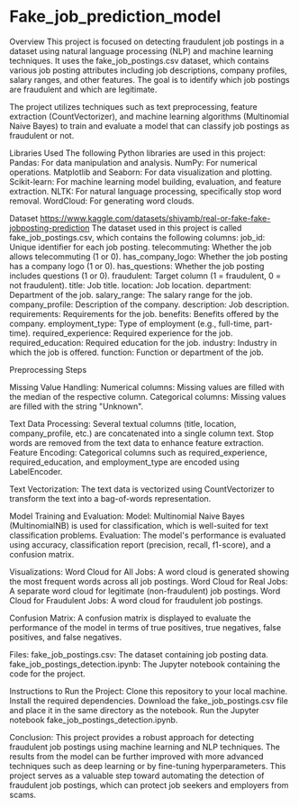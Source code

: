 # Fake_job_prediction_model

Overview
This project is focused on detecting fraudulent job postings in a dataset using natural language processing (NLP) and 
machine learning techniques. It uses the fake_job_postings.csv dataset, which contains various job posting attributes 
including job descriptions, company profiles, salary ranges, and other features. The goal is to identify which job postings 
are fraudulent and which are legitimate.

The project utilizes techniques such as text preprocessing, feature extraction (CountVectorizer), and machine learning 
algorithms (Multinomial Naive Bayes) to train and evaluate a model that can classify job postings as fraudulent or not.

Libraries Used
The following Python libraries are used in this project:
Pandas: For data manipulation and analysis.
NumPy: For numerical operations.
Matplotlib and Seaborn: For data visualization and plotting.
Scikit-learn: For machine learning model building, evaluation, and feature extraction.
NLTK: For natural language processing, specifically stop word removal.
WordCloud: For generating word clouds.

Dataset
https://www.kaggle.com/datasets/shivamb/real-or-fake-fake-jobposting-prediction
The dataset used in this project is called fake_job_postings.csv, which contains the following columns:
job_id: Unique identifier for each job posting.
telecommuting: Whether the job allows telecommuting (1 or 0).
has_company_logo: Whether the job posting has a company logo (1 or 0).
has_questions: Whether the job posting includes questions (1 or 0).
fraudulent: Target column (1 = fraudulent, 0 = not fraudulent).
title: Job title.
location: Job location.
department: Department of the job.
salary_range: The salary range for the job.
company_profile: Description of the company.
description: Job description.
requirements: Requirements for the job.
benefits: Benefits offered by the company.
employment_type: Type of employment (e.g., full-time, part-time).
required_experience: Required experience for the job.
required_education: Required education for the job.
industry: Industry in which the job is offered.
function: Function or department of the job.

Preprocessing Steps

Missing Value Handling:
Numerical columns: Missing values are filled with the median of the respective column.
Categorical columns: Missing values are filled with the string "Unknown".

Text Data Processing:
Several textual columns (title, location, company_profile, etc.) are concatenated into a single column text.
Stop words are removed from the text data to enhance feature extraction.
Feature Encoding: Categorical columns such as required_experience, required_education, and employment_type are encoded using
LabelEncoder.

Text Vectorization:
The text data is vectorized using CountVectorizer to transform the text into a bag-of-words representation.

Model Training and Evaluation:
Model: Multinomial Naive Bayes (MultinomialNB) is used for classification, which is well-suited for text classification
problems.
Evaluation: The model's performance is evaluated using accuracy, classification report (precision, recall, f1-score), and a
confusion matrix.

Visualizations:
Word Cloud for All Jobs: A word cloud is generated showing the most frequent words across all job postings.
Word Cloud for Real Jobs: A separate word cloud for legitimate (non-fraudulent) job postings.
Word Cloud for Fraudulent Jobs: A word cloud for fraudulent job postings.

Confusion Matrix: A confusion matrix is displayed to evaluate the performance of the model in terms of true positives, true
negatives, false positives, and false negatives.

Files:
fake_job_postings.csv: The dataset containing job posting data.
fake_job_postings_detection.ipynb: The Jupyter notebook containing the code for the project.

Instructions to Run the Project:
Clone this repository to your local machine.
Install the required dependencies.
Download the fake_job_postings.csv file and place it in the same directory as the notebook.
Run the Jupyter notebook fake_job_postings_detection.ipynb.

Conclusion:
This project provides a robust approach for detecting fraudulent job postings using machine learning and NLP techniques. The
results from the model can be further improved with more advanced techniques such as deep learning or by fine-tuning
hyperparameters. This project serves as a valuable step toward automating the detection of fraudulent job postings, which
can protect job seekers and employers from scams.

